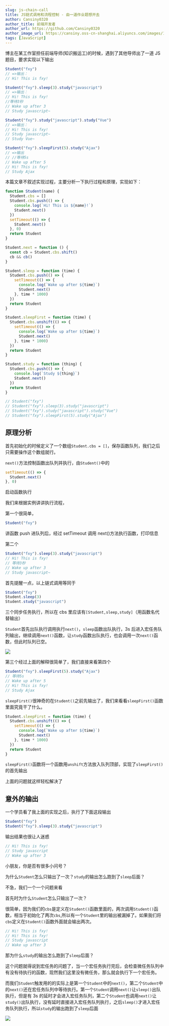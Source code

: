 ```yaml
---
slug: js-chain-call
title: JS链式调用和流程控制 - 由一道作业题想开去
author: Cansiny0320
author_title: 前端开发者
author_url: https://github.com/Cansiny0320
author_image_url: https://cansiny.oss-cn-shanghai.aliyuncs.com/images/1618298366420-logo.jpg
tags: [JavaScript]
---
```


博主在某工作室担任前端导师(知识搬运工)的时候，遇到了其他导师出了一道 JS 题目，要求实现以下输出

<!--truncate-->

```js
Student("fxy")
// =>输出：
// Hi! This is fxy!

Student("fxy").sleep(3).study("javascript")
// =>输出：
// Hi! This is fxy!
//等待3秒
// Wake up after 3
// Study javascript~

Student("fxy").study("javascript").study("Vue")
// =>输出：
// Hi! This is fxy!
// Study javascript~
// Study Vue~

Student("fxy").sleepFirst(5).study("Ajax")
// =>输出
// //等待5s
// Wake up after 5
// Hi! This is fxy!
// Study Ajax
```

本篇文章不叙述实现过程，主要分析一下执行过程和原理，实现如下：

```js
function Student(name) {
  Student.cbs = []
  Student.cbs.push(() => {
    console.log(`Hi! This is ${name}!`)
    Student.next()
  })
  setTimeout(() => {
    Student.next()
  }, 0)
  return Student
}

Student.next = function () {
  const cb = Student.cbs.shift()
  cb && cb()
}

Student.sleep = function (time) {
  Student.cbs.push(() => {
    setTimeout(() => {
      console.log(`Wake up after ${time}`)
      Student.next()
    }, time * 1000)
  })
  return Student
}

Student.sleepFirst = function (time) {
  Student.cbs.unshift(() => {
    setTimeout(() => {
      console.log(`Wake up after ${time}`)
      Student.next()
    }, time * 1000)
  })
  return Student
}

Student.study = function (thing) {
  Student.cbs.push(() => {
    console.log(`Study ${thing}`)
    Student.next()
  })
  return Student
}

// Student("fxy")
// Student("fxy").sleep(3).study("javascript")
// Student("fxy").study("javascript").study("Vue")
// Student("fxy").sleepFirst(5).study("Ajax")
```

## 原理分析

首先初始化的时候定义了一个数组`Student.cbs = []`，保存函数队列，我们之后只需要操作这个数组就行。

`next()`方法控制函数出队列并执行，由`Student()`中的

```js
setTimeout(() => {
  Student.next()
}, 0)
```

启动函数执行

我们来根据实例讲讲执行流程，

第一个很简单，

```js
Student("fxy")
```

讲函数 push 进队列后，经过 setTimeout 调用 next()方法执行函数，打印信息

第二个

```js
Student("fxy").sleep(3).study("javascript")
// Hi! This is fxy!
// 等待3秒
// Wake up after 3
// Study javascript~
```

首先提醒一点，以上链式调用等同于

```js
Student("fxy")
Student.sleep(3)
Student.study("javascript")
```

三个同步任务执行，所以在 cbs 里应该有`[Student,sleep,study]`（用函数名代替输出）

`Student`首先出队执行调用执行`next()`，`sleep`函数出队执行，3s 后进入宏任务队列输出，继续调用`next()`函数，让`study`函数出队执行，也会调用一次`next()`函数，但此时队列已空。

![](https://cansiny.oss-cn-shanghai.aliyuncs.com/images/1618300395026.png)

第三个经过上面的解释很简单了，我们直接来看第四个

```js
Student("fxy").sleepFirst(5).study("Ajax")
// 等待5s
// Wake up after 5
// Hi! This is fxy!
// Study Ajax
```

`sleepFirst()`很神奇的在`Student()`之前先输出了，我们来看看`sleepFirst()`函数里面究竟干了什么。

```js
Student.sleepFirst = function (time) {
  Student.cbs.unshift(() => {
    setTimeout(() => {
      console.log(`Wake up after ${time}`)
      Student.next()
    }, time * 1000)
  })
  return Student
}
```

`sleepFirst()`函数将一个函数用`unshift`方法放入队列顶部，实现了`sleepFirst()`的首先输出

上面的问题就这样轻松解决了

## 意外的输出

一个学员看了我上面的实现之后，执行了下面这段输出

```js
Student("fxy")
Student("fxy").sleep(3).study("javascript")
```

输出结果也很让人迷惑

```js
// Hi! This is fxy!
// Study javascript
// Wake up after 3
```

小朋友，你是否有很多小问号？

为什么`Student`怎么只输出了一次？`study`的输出怎么跑到了`sleep`后面？

不急，我们一个一个问题来看

首先时为什么`Student`怎么只输出了一次？

很简单，因为我们的`cbs`是定义在`Student()`函数里面的，两次调用`Student()`函数，相当于初始化了两次`cbs`,所以有一个`Student`里的输出被漏掉了。如果我们将`cbs`定义在`Student()`函数外面就会输出两次。

```js
// Hi! This is fxy!
// Hi! This is fxy!
// Study javascript
// Wake up after 3
```

那为什么`study`的输出怎么跑到了`sleep`后面？

这个问题就得说到宏任务的问题了，当一个宏任务执行完后，会检查微任务队列中有没有待执行的函数，现然我们这里没有微任务，那么就会执行下一个宏任务。

而我们`Student`触发用的的实际上是第一个`Student`中的`next()`，第二个`Student`中的`next()`还在宏任务队列中等待执行。第一个`Student`调用`next()`让`sleep()`出队执行，但是有 3s 的延时才会进入宏任务队列，第二个`Student`也调用`next()`让`study()`出队执行，没有延时直接进入宏任务队列执行，之后`sleep()`才进入宏任务队列执行，所以`study`的输出跑到了`sleep`后面

![](https://cansiny.oss-cn-shanghai.aliyuncs.com/images/1618306441269.png)
